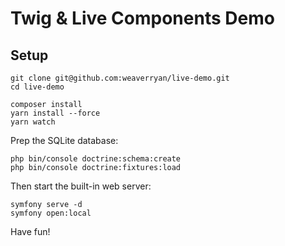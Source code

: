 # Twig & Live Components Demo

## Setup

```
git clone git@github.com:weaverryan/live-demo.git
cd live-demo

composer install
yarn install --force
yarn watch
```

Prep the SQLite database:

```
php bin/console doctrine:schema:create
php bin/console doctrine:fixtures:load
```

Then start the built-in web server:

```
symfony serve -d
symfony open:local
```

Have fun!

